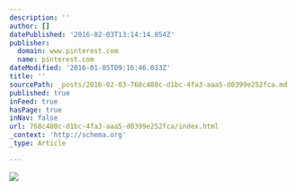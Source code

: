 ```yaml
---
description: ''
author: []
datePublished: '2016-02-03T13:14:14.854Z'
publisher:
  domain: www.pinterest.com
  name: pinterest.com
dateModified: '2016-01-05T09:16:46.033Z'
title: ''
sourcePath: _posts/2016-02-03-768c480c-d1bc-4fa3-aaa5-d0399e252fca.md
published: true
inFeed: true
hasPage: true
inNav: false
url: 768c480c-d1bc-4fa3-aaa5-d0399e252fca/index.html
_context: 'http://schema.org'
_type: Article

---
```

![](https://s-media-cache-ak0.pinimg.com/736x/e3/90/9b/e3909b58611bff62f8002ebf2cea5cf3.jpg)